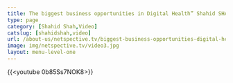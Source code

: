 ```yaml
---
title: The biggest business opportunities in Digital Health” Shahid SHAH – Netspective Communications LLC, CEO
type: page
category: [Shahid Shah,Video]
catslug: [shahidshah,video]
url: /about-us/netspective.tv/biggest-business-opportunities-digital-health-shahid-shah-netspective-communications-llc-ceo/
image: img/netspective.tv/video3.jpg
layout: menu-level-one
---
```


{{<youtube 0b85Ss7NOK8>}}
